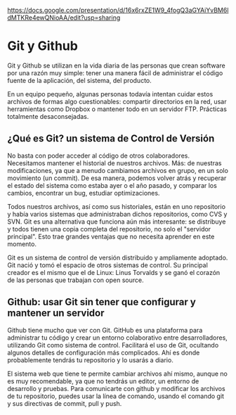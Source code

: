 https://docs.google.com/presentation/d/16x6rxZE1W9_4fogQ3aGYAiYvBM6ldMTKRe4ewQNioAA/edit?usp=sharing

# Git y Github
Git y Github se utilizan en la vida diaria de las personas que crean software por una razón muy simple: tener una manera fácil de administrar el código fuente de la aplicación, del sistema, del producto.

En un equipo pequeño, algunas personas todavía intentan cuidar estos archivos de formas algo cuestionables: compartir directorios en la red, usar herramientas como Dropbox o mantener todo en un servidor FTP. Prácticas totalmente desaconsejadas.

## ¿Qué es Git? un sistema de Control de Versión
No basta con poder acceder al código de otros colaboradores. Necesitamos mantener el historial de nuestros archivos. Más: de nuestras modificaciones, ya que a menudo cambiamos archivos en grupo, en un solo movimiento (un commit). De esa manera, podemos volver atrás y recuperar el estado del sistema como estaba ayer o el año pasado, y comparar los cambios, encontrar un bug, estudiar optimizaciones.

Todos nuestros archivos, así como sus historiales, están en uno repositorio y había varios sistemas que administraban dichos repositorios, como CVS y SVN. Git es una alternativa que funciona aún más interesante: se distribuye y todos tienen una copia completa del repositorio, no solo el "servidor principal". Esto trae grandes ventajas que no necesita aprender en este momento.

Git es un sistema de control de versión distribuido y ampliamente adoptado. Git nació y tomó el espacio de otros sistemas de control. Su principal creador es el mismo que el de Linux: Linus Torvalds y se ganó el corazón de las personas que trabajan con open source.

## Github: usar Git sin tener que configurar y mantener un servidor
Github tiene mucho que ver con Git. GitHub es una plataforma para administrar tu código y crear un entorno colaborativo entre desarrolladores, utilizando Git como sistema de control. Facilitará el uso de Git, ocultando algunos detalles de configuración más complicados. Ahí es donde probablemente tendrás tu repositorio y lo usarás a diario.

El sistema web que tiene te permite cambiar archivos ahí mismo, aunque no es muy recomendable, ya que no tendrás un editor, un entorno de desarrollo y pruebas. Para comunicarte con github y modificar los archivos de tu repositorio, puedes usar la línea de comando, usando el comando git y sus directivas de commit, pull y push. 
